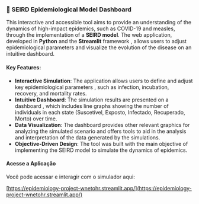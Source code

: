 ### 🔬 SEIRD Epidemiological Model Dashboard

This interactive and accessible tool aims to provide an understanding of the dynamics of high-impact epidemics, such as COVID-19 and measles, through the implementation of a **SEIRD model**. The web application, developed in **Python** and the **Streamlit** framework , allows users to adjust epidemiological parameters and visualize the evolution of the disease on an intuitive dashboard.

#### **Key Features:**

* **Interactive Simulation**: The application allows users to define and adjust key epidemiological parameters , such as infection, incubation, recovery, and mortality rates.
* **Intuitive Dashboard**: The simulation results are presented on a dashboard , which includes line graphs showing the number of individuals in each state (Suscetível, Exposto, Infectado, Recuperado, Morto) over time.
* **Data Visualization**: The dashboard provides other relevant graphics for analyzing the simulated scenario and offers tools to aid in the analysis and interpretation of the data generated by the simulations.
* **Objective-Driven Design**: The tool was built with the main objective of implementing the SEIRD model to simulate the dynamics of epidemics.

#### **Acesse a Aplicação**

Você pode acessar e interagir com o simulador aqui:

[https://epidemiology-project-wnetohr.streamlit.app/](https://epidemiology-project-wnetohr.streamlit.app/)
